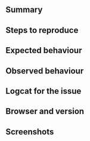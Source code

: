 ## Summary

<!--Summarise your issue in one sentence (what goes wrong, what did you expect to happen.)-->

## Steps to reproduce

<!--How can we reproduce the issue?-->

## Expected behaviour

<!--What did you expect the website to do?-->

## Observed behaviour

<!--What did you see instead?  Describe your issue in detail here.-->

## Logcat for the issue

<!--Provide logs for the crash here-->

## Browser and version

<!--Was your bug browser specific? Put all browser details here-->

## Screenshots

<!--Provide screenshots of the unexpected behavior here.
Some common OS and corresponding screenshot methods.
For Mac = Shift + Command + 3.
For Windows = Windows + prtscr
For Linux = prtscr
-->